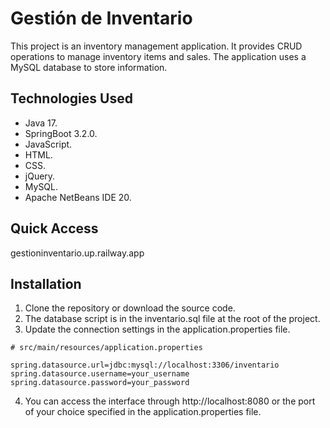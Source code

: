 # Gestión de Inventario
This project is an inventory management application. It provides CRUD operations to manage inventory items and sales. The application uses a MySQL database to store information.

## Technologies Used
- Java 17.
- SpringBoot 3.2.0.
- JavaScript.
- HTML.
- CSS.
- jQuery.
- MySQL.
- Apache NetBeans IDE 20.

## Quick Access
gestioninventario.up.railway.app

## Installation
1. Clone the repository or download the source code.
2. The database script is in the inventario.sql file at the root of the project.
3. Update the connection settings in the application.properties file.

```properties
# src/main/resources/application.properties

spring.datasource.url=jdbc:mysql://localhost:3306/inventario
spring.datasource.username=your_username
spring.datasource.password=your_password
```
4. You can access the interface through http://localhost:8080 or the port of your choice specified in the application.properties file.
